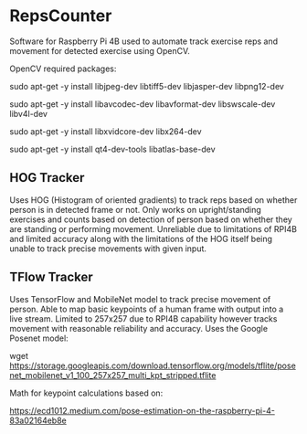 # RepsCounter
Software for Raspberry Pi 4B used to automate track exercise reps and movement for detected exercise using OpenCV. 

OpenCV required packages:

sudo apt-get -y install libjpeg-dev libtiff5-dev libjasper-dev libpng12-dev  

sudo apt-get -y install libavcodec-dev libavformat-dev libswscale-dev libv4l-dev  

sudo apt-get -y install libxvidcore-dev libx264-dev  

sudo apt-get -y install qt4-dev-tools libatlas-base-dev


## HOG Tracker
Uses HOG (Histogram of oriented gradients) to track reps based on whether person is in detected frame or not. Only works on upright/standing exercises and counts based on detection of person based on whether they are standing or performing movement. Unreliable due to limitations of RPI4B and limited accuracy along with the limitations of the HOG itself being unable to track precise movements with given input.

## TFlow Tracker
Uses TensorFlow and MobileNet model to track precise movement of person. Able to map basic keypoints of a human frame with output into a live stream. Limited to 257x257 due to RPI4B capability however tracks movement with reasonable reliability and accuracy. Uses the Google Posenet model:

wget https://storage.googleapis.com/download.tensorflow.org/models/tflite/posenet_mobilenet_v1_100_257x257_multi_kpt_stripped.tflite

Math for keypoint calculations based on:

https://ecd1012.medium.com/pose-estimation-on-the-raspberry-pi-4-83a02164eb8e

